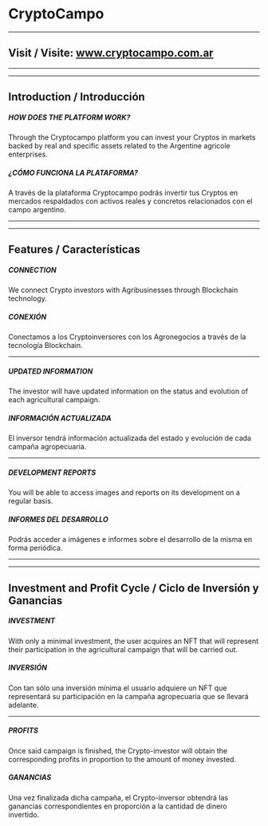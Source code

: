 # CryptoCampo

------------------------------------------------------
## Visit / Visite: www.cryptocampo.com.ar
------------------------------------------------------
------------------------------------------------------
## Introduction / Introducción

##### HOW DOES THE PLATFORM WORK?
Through the Cryptocampo platform you can invest your Cryptos in markets backed by real and specific assets related to the Argentine agricole enterprises.

##### ¿CÓMO FUNCIONA LA PLATAFORMA?
A través de la plataforma Cryptocampo podrás invertir tus Cryptos en mercados respaldados con activos reales y concretos relacionados con el campo argentino.

------------------------------------------------------
------------------------------------------------------
## Features / Características
##### CONNECTION
We connect Crypto investors with Agribusinesses through Blockchain technology.

##### CONEXIÓN

Conectamos a los Cryptoinversores con los Agronegocios a través de la tecnología Blockchain.

------------------------------------------------------
##### UPDATED INFORMATION
The investor will have updated information on the status and evolution of each agricultural campaign.

##### INFORMACIÓN ACTUALIZADA
El inversor tendrá información actualizada del estado y evolución de cada campaña agropecuaria.

------------------------------------------------------
##### DEVELOPMENT REPORTS
You will be able to access images and reports on its development on a regular basis.

##### INFORMES DEL DESARROLLO
Podrás acceder a imágenes e informes sobre el desarrollo de la misma en forma periódica.

------------------------------------------------------
------------------------------------------------------

## Investment and Profit Cycle / Ciclo de Inversión y Ganancias

##### INVESTMENT
With only a minimal investment, the user acquires an NFT that will represent their participation in the agricultural campaign that will be carried out.

##### INVERSIÓN
Con tan sólo una inversión mínima el usuario adquiere un NFT que representará su participación en la campaña agropecuaria que se llevará adelante.

------------------------------------------------------


##### PROFITS
Once said campaign is finished, the Crypto-investor will obtain the corresponding profits in proportion to the amount of money invested.

##### GANANCIAS
Una vez finalizada dicha campaña, el Crypto-inversor obtendrá las ganancias correspondientes en proporción a la cantidad de dinero invertido.